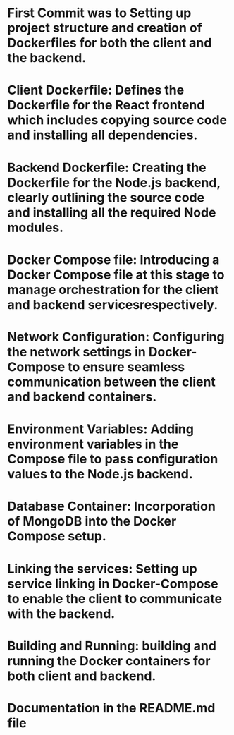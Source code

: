 # First Commit was to Setting up project structure and creation of Dockerfiles for both the client and the backend.

# Client Dockerfile: Defines the Dockerfile for the React frontend which includes copying source code and installing all dependencies.

# Backend Dockerfile: Creating the Dockerfile for the Node.js backend, clearly outlining the source code and installing all the required Node modules.

# Docker Compose file: Introducing a Docker Compose file at this stage to manage orchestration for the client and backend servicesrespectively.

# Network Configuration: Configuring the network settings in Docker-Compose to ensure seamless communication between the client and backend containers.

# Environment Variables: Adding environment variables in the Compose file to pass configuration values to the Node.js backend.

# Database Container: Incorporation of MongoDB into the Docker Compose setup.

# Linking the services: Setting up service linking in Docker-Compose to enable the client to communicate with the backend.

# Building and Running: building and running the Docker containers for both client and backend.

# Documentation in the README.md file 